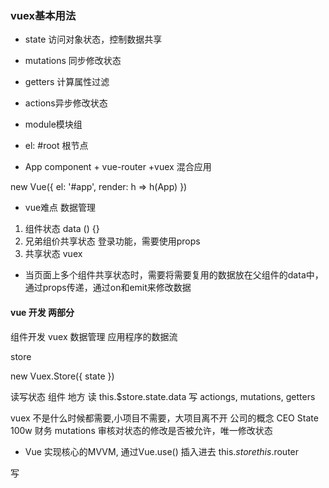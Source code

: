 ### vuex基本用法
- state 访问对象状态，控制数据共享

- mutations 同步修改状态

- getters 计算属性过滤

- actions异步修改状态

- module模块组

- el: #root 根节点
- App component + vue-router +vuex 混合应用

new Vue({
  el: '#app',
  render: h => h(App)
})



- vue难点 数据管理
1. 组件状态 data () {}
2. 兄弟组价共享状态 登录功能，需要使用props
3. 共享状态 vuex

- 当页面上多个组件共享状态时，需要将需要复用的数据放在父组件的data中，通过props传递，通过on和emit来修改数据

#### vue 开发 两部分
组件开发 vuex 数据管理 应用程序的数据流

store

new Vuex.Store({
  state
})

读写状态 组件 地方
读 this.$store.state.data
写 actiongs, mutations, getters

vuex 不是什么时候都需要,小项目不需要，大项目离不开
公司的概念
CEO  State 100w
财务 mutations 审核对状态的修改是否被允许，唯一修改状态

- Vue 实现核心的MVVM, 通过Vue.use() 插入进去
  this.$store
  this.$router

写
